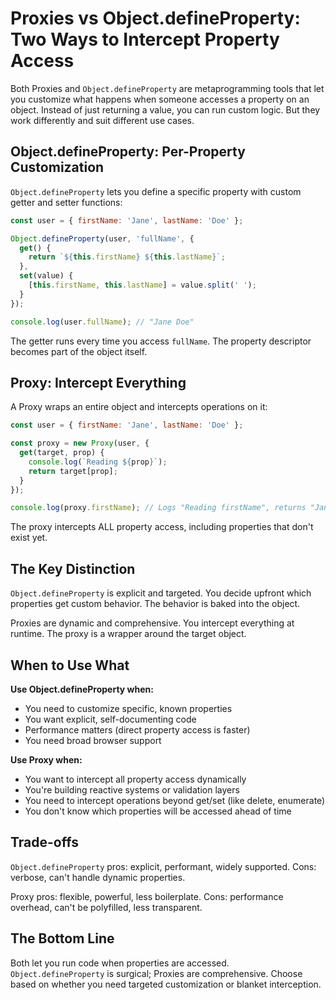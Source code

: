# Proxies vs Object.defineProperty: Two Ways to Intercept Property Access

Both Proxies and `Object.defineProperty` are metaprogramming tools that let you customize what happens when someone accesses a property on an object. Instead of just returning a value, you can run custom logic. But they work differently and suit different use cases.

## Object.defineProperty: Per-Property Customization

`Object.defineProperty` lets you define a specific property with custom getter and setter functions:

```javascript
const user = { firstName: 'Jane', lastName: 'Doe' };

Object.defineProperty(user, 'fullName', {
  get() {
    return `${this.firstName} ${this.lastName}`;
  },
  set(value) {
    [this.firstName, this.lastName] = value.split(' ');
  }
});

console.log(user.fullName); // "Jane Doe"
```

The getter runs every time you access `fullName`. The property descriptor becomes part of the object itself.

## Proxy: Intercept Everything

A Proxy wraps an entire object and intercepts operations on it:

```javascript
const user = { firstName: 'Jane', lastName: 'Doe' };

const proxy = new Proxy(user, {
  get(target, prop) {
    console.log(`Reading ${prop}`);
    return target[prop];
  }
});

console.log(proxy.firstName); // Logs "Reading firstName", returns "Jane"
```

The proxy intercepts ALL property access, including properties that don't exist yet.

## The Key Distinction

`Object.defineProperty` is explicit and targeted. You decide upfront which properties get custom behavior. The behavior is baked into the object.

Proxies are dynamic and comprehensive. You intercept everything at runtime. The proxy is a wrapper around the target object.

## When to Use What

**Use Object.defineProperty when:**
- You need to customize specific, known properties
- You want explicit, self-documenting code
- Performance matters (direct property access is faster)
- You need broad browser support

**Use Proxy when:**
- You want to intercept all property access dynamically
- You're building reactive systems or validation layers
- You need to intercept operations beyond get/set (like delete, enumerate)
- You don't know which properties will be accessed ahead of time

## Trade-offs

`Object.defineProperty` pros: explicit, performant, widely supported. Cons: verbose, can't handle dynamic properties.

Proxy pros: flexible, powerful, less boilerplate. Cons: performance overhead, can't be polyfilled, less transparent.

## The Bottom Line

Both let you run code when properties are accessed. `Object.defineProperty` is surgical; Proxies are comprehensive. Choose based on whether you need targeted customization or blanket interception.
